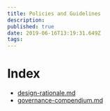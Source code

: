 ```yaml
---
title: Policies and Guidelines
description: 
published: true
date: 2019-06-16T13:19:31.649Z
tags: 
---
```


# Index

* [design-rationale.md](/policies-and-guidelines/design-rationale.md)
* [governance-compendium.md](/policies-and-guidelines/governance-compendium.md)


